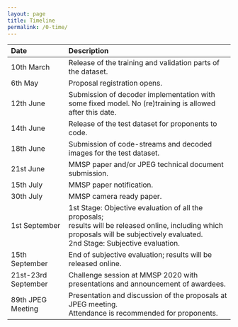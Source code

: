 ```yaml
---
layout: page
title: Timeline
permalink: /0-time/
---
```


| Date           			| Description           |
| :------------------------ |:----------------------|
| 10th March       			| Release of the training and validation parts of the dataset. |
| 6th May       			| Proposal registration opens. |
| 12th June  				| Submission of decoder implementation with some fixed model. No (re)training is allowed after this date. |
| 14th June  				| Release of the test dataset for proponents to code. |
| 18th June  				| Submission of code-streams and decoded images for the test dataset. |
| 21st June  				| MMSP paper and/or JPEG technical document submission. |
| 15th July  				| MMSP paper notification. |
| 30th July  				| MMSP camera ready paper. |
| 1st September  			| 1st Stage: Objective evaluation of all the proposals; <br>results will be released online, including which proposals will be subjectively evaluated. <br> 2nd Stage: Subjective evaluation. |
| 15th September  			| End of subjective evaluation; results will be released online. |
| 21st-23rd September       | Challenge session at MMSP 2020 with presentations and announcement of awardees. |
| 89th JPEG Meeting  		| Presentation and discussion of the proposals at JPEG meeting. <br>Attendance is recommended for proponents. |
